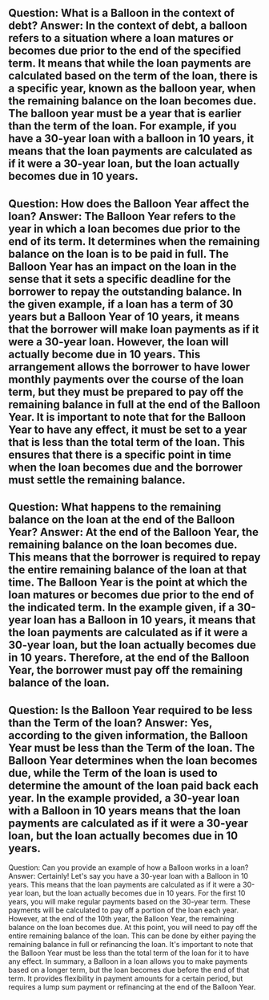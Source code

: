 Question: What is a Balloon in the context of debt?
Answer: In the context of debt, a balloon refers to a situation where a loan matures or becomes due prior to the end of the specified term. It means that while the loan payments are calculated based on the term of the loan, there is a specific year, known as the balloon year, when the remaining balance on the loan becomes due. The balloon year must be a year that is earlier than the term of the loan. For example, if you have a 30-year loan with a balloon in 10 years, it means that the loan payments are calculated as if it were a 30-year loan, but the loan actually becomes due in 10 years.
---
Question: How does the Balloon Year affect the loan?
Answer: The Balloon Year refers to the year in which a loan becomes due prior to the end of its term. It determines when the remaining balance on the loan is to be paid in full. The Balloon Year has an impact on the loan in the sense that it sets a specific deadline for the borrower to repay the outstanding balance. 
In the given example, if a loan has a term of 30 years but a Balloon Year of 10 years, it means that the borrower will make loan payments as if it were a 30-year loan. However, the loan will actually become due in 10 years. This arrangement allows the borrower to have lower monthly payments over the course of the loan term, but they must be prepared to pay off the remaining balance in full at the end of the Balloon Year.
It is important to note that for the Balloon Year to have any effect, it must be set to a year that is less than the total term of the loan. This ensures that there is a specific point in time when the loan becomes due and the borrower must settle the remaining balance.
---
Question: What happens to the remaining balance on the loan at the end of the Balloon Year?
Answer: At the end of the Balloon Year, the remaining balance on the loan becomes due. This means that the borrower is required to repay the entire remaining balance of the loan at that time. The Balloon Year is the point at which the loan matures or becomes due prior to the end of the indicated term. In the example given, if a 30-year loan has a Balloon in 10 years, it means that the loan payments are calculated as if it were a 30-year loan, but the loan actually becomes due in 10 years. Therefore, at the end of the Balloon Year, the borrower must pay off the remaining balance of the loan.
---
Question: Is the Balloon Year required to be less than the Term of the loan?
Answer: Yes, according to the given information, the Balloon Year must be less than the Term of the loan. The Balloon Year determines when the loan becomes due, while the Term of the loan is used to determine the amount of the loan paid back each year. In the example provided, a 30-year loan with a Balloon in 10 years means that the loan payments are calculated as if it were a 30-year loan, but the loan actually becomes due in 10 years.
---
Question: Can you provide an example of how a Balloon works in a loan?
Answer: Certainly! Let's say you have a 30-year loan with a Balloon in 10 years. This means that the loan payments are calculated as if it were a 30-year loan, but the loan actually becomes due in 10 years.
For the first 10 years, you will make regular payments based on the 30-year term. These payments will be calculated to pay off a portion of the loan each year. However, at the end of the 10th year, the Balloon Year, the remaining balance on the loan becomes due.
At this point, you will need to pay off the entire remaining balance of the loan. This can be done by either paying the remaining balance in full or refinancing the loan. It's important to note that the Balloon Year must be less than the total term of the loan for it to have any effect.
In summary, a Balloon in a loan allows you to make payments based on a longer term, but the loan becomes due before the end of that term. It provides flexibility in payment amounts for a certain period, but requires a lump sum payment or refinancing at the end of the Balloon Year.
